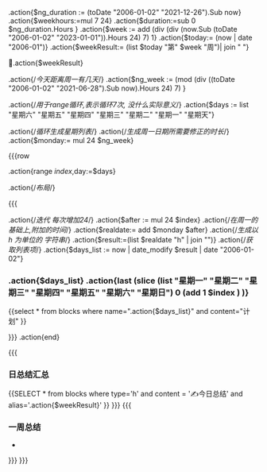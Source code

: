 .action{$ng_duration := (toDate "2006-01-02" "2021-12-26").Sub now}
.action{$weekhours:=mul 7 24}
.action{$duration:=sub 0 $ng_duration.Hours }
.action{$week := add (div (div (now.Sub (toDate "2006-01-02" "2023-01-01")).Hours 24) 7) 1}
.action{$today:= (now | date "2006-01")}
.action{$weekResult:= (list $today "第" $week "周")| join " "}

📅.action{$weekResult}

.action{/*今天距离周一有几天*/}
.action{$ng_week := (mod (div ((toDate "2006-01-02" "2021-06-28").Sub now).Hours 24) 7) }

.action{/*用于range循环,表示循环7次, 没什么实际意义*/}
.action{$days := list "星期六" "星期五" "星期四" "星期三" "星期二" "星期一" "星期天"}

.action{/*循环生成星期列表*/}
.action{/*生成周一日期所需要修正的时长*/}
.action{$monday:= mul 24 $ng_week}

{{{row

.action{range $index,$day:=$days}





.action{/*布局*/}

{{{



.action{/*迭代 每次增加24*/}
.action{$after := mul 24 $index}
.action{/*在周一的基础上,附加的时间*/}
.action{$realdate:= add $monday $after}
.action{/*生成以 h 为单位的 字符串*/}
.action{$result:=(list $realdate "h" | join "")}
.action{/*获取列表项*/}
.action{$days_list := now | date_modify $result  | date "2006-01-02"}
	
### .action{$days_list}  .action{last (slice (list "星期一" "星期二" "星期三" "星期四" "星期五" "星期六" "星期日") 0 (add 1 $index ) )}

{{select * from blocks where name=".action{$days_list}" and content="计划" }}


}}}
.action{end}



{{{
### 日总结汇总
{{SELECT * from blocks where type='h' and  content = '✍今日总结' and alias='.action{$weekResult}' }}
}}}
{{{
### 一周总结
-
}}}
}}}